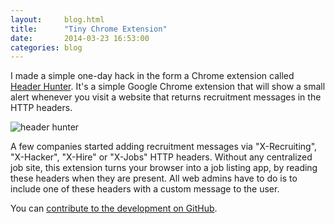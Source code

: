 ```yaml
---
layout:     blog.html
title:      "Tiny Chrome Extension"
date:       2014-03-23 16:53:00
categories: blog
---
```


I made a simple one-day hack in the form a Chrome extension called [Header Hunter](https://chrome.google.com/webstore/detail/headerhunter/almeoedichpmgpjhobhenfacacpohbma). It's a simple Google Chrome extension that will show a small alert whenever you visit a website that returns recruitment messages in the HTTP headers.

<div class="wide-750">
  <img alt="header hunter" src="https://assets.runemadsen.com/blog/headerhunter.jpg" />
</div>

A few companies started adding recruitment messages via "X-Recruiting", "X-Hacker", "X-Hire" or "X-Jobs" HTTP headers. Without any centralized job site, this extension turns your browser into a job listing app, by reading these headers when they are present. All web admins have to do is to include one of these headers with a custom message to the user.

You can [contribute to the development on GitHub](https://github.com/runemadsen/headerhunter).
